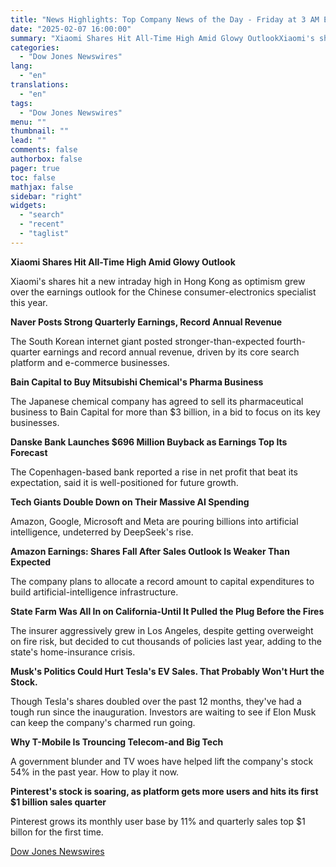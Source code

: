 ```yaml
---
title: "News Highlights: Top Company News of the Day - Friday at 3 AM ET"
date: "2025-02-07 16:00:00"
summary: "Xiaomi Shares Hit All-Time High Amid Glowy OutlookXiaomi's shares hit a new intraday high in Hong Kong as optimism grew over the earnings outlook for the Chinese consumer-electronics specialist this year.Naver Posts Strong Quarterly Earnings, Record Annual RevenueThe South Korean internet giant posted stronger-than-expected fourth-quarter earnings and record annual revenue,..."
categories:
  - "Dow Jones Newswires"
lang:
  - "en"
translations:
  - "en"
tags:
  - "Dow Jones Newswires"
menu: ""
thumbnail: ""
lead: ""
comments: false
authorbox: false
pager: true
toc: false
mathjax: false
sidebar: "right"
widgets:
  - "search"
  - "recent"
  - "taglist"
---
```


**Xiaomi Shares Hit All-Time High Amid Glowy Outlook**

Xiaomi's shares hit a new intraday high in Hong Kong as optimism grew over the earnings outlook for the Chinese consumer-electronics specialist this year.

**Naver Posts Strong Quarterly Earnings, Record Annual Revenue**

The South Korean internet giant posted stronger-than-expected fourth-quarter earnings and record annual revenue, driven by its core search platform and e-commerce businesses.

**Bain Capital to Buy Mitsubishi Chemical's Pharma Business**

The Japanese chemical company has agreed to sell its pharmaceutical business to Bain Capital for more than $3 billion, in a bid to focus on its key businesses.

**Danske Bank Launches $696 Million Buyback as Earnings Top Its Forecast**

The Copenhagen-based bank reported a rise in net profit that beat its expectation, said it is well-positioned for future growth.

**Tech Giants Double Down on Their Massive AI Spending**

Amazon, Google, Microsoft and Meta are pouring billions into artificial intelligence, undeterred by DeepSeek's rise.

**Amazon Earnings: Shares Fall After Sales Outlook Is Weaker Than Expected**

The company plans to allocate a record amount to capital expenditures to build artificial-intelligence infrastructure.

**State Farm Was All In on California-Until It Pulled the Plug Before the Fires**

The insurer aggressively grew in Los Angeles, despite getting overweight on fire risk, but decided to cut thousands of policies last year, adding to the state's home-insurance crisis.

**Musk's Politics Could Hurt Tesla's EV Sales. That Probably Won't Hurt the Stock.**

Though Tesla's shares doubled over the past 12 months, they've had a tough run since the inauguration. Investors are waiting to see if Elon Musk can keep the company's charmed run going.

**Why T-Mobile Is Trouncing Telecom-and Big Tech**

A government blunder and TV woes have helped lift the company's stock 54% in the past year. How to play it now.

**Pinterest's stock is soaring, as platform gets more users and hits its first $1 billion sales quarter**

Pinterest grows its monthly user base by 11% and quarterly sales top $1 billon for the first time.

[Dow Jones Newswires](https://www.tradingview.com/news/DJN_DN20250207003092:0/)
